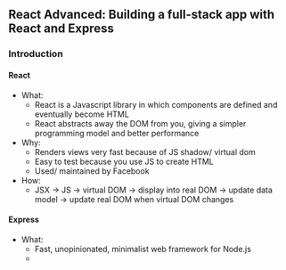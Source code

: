 ## React Advanced: Building a full-stack app with React and Express

### Introduction

#### React

- What:
  - React is a Javascript library in which components are defined and eventually become HTML
  - React abstracts away the DOM from you, giving a simpler programming model and better performance
- Why:
  - Renders views very fast because of JS shadow/ virtual dom
  - Easy to test because you use JS to create HTML
  - Used/ maintained by Facebook
- How:
  - JSX -> JS -> virtual DOM -> display into real DOM -> update data model -> update real DOM when virtual DOM changes

#### Express

- What:
  - Fast, unopinionated, minimalist web framework for Node.js
  - 
